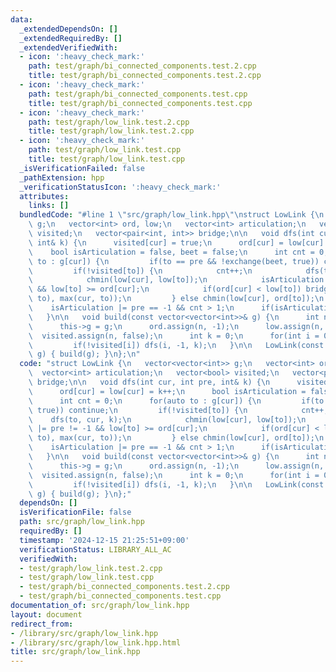 ```yaml
---
data:
  _extendedDependsOn: []
  _extendedRequiredBy: []
  _extendedVerifiedWith:
  - icon: ':heavy_check_mark:'
    path: test/graph/bi_connected_components.test.2.cpp
    title: test/graph/bi_connected_components.test.2.cpp
  - icon: ':heavy_check_mark:'
    path: test/graph/bi_connected_components.test.cpp
    title: test/graph/bi_connected_components.test.cpp
  - icon: ':heavy_check_mark:'
    path: test/graph/low_link.test.2.cpp
    title: test/graph/low_link.test.2.cpp
  - icon: ':heavy_check_mark:'
    path: test/graph/low_link.test.cpp
    title: test/graph/low_link.test.cpp
  _isVerificationFailed: false
  _pathExtension: hpp
  _verificationStatusIcon: ':heavy_check_mark:'
  attributes:
    links: []
  bundledCode: "#line 1 \"src/graph/low_link.hpp\"\nstruct LowLink {\n   vector<vector<int>>\
    \ g;\n   vector<int> ord, low;\n   vector<int> articulation;\n   vector<bool>\
    \ visited;\n   vector<pair<int, int>> bridge;\n\n   void dfs(int cur, int pre,\
    \ int& k) {\n      visited[cur] = true;\n      ord[cur] = low[cur] = k++;\n  \
    \    bool isArticulation = false, beet = false;\n      int cnt = 0;\n      for(auto\
    \ to : g[cur]) {\n         if(to == pre && !exchange(beet, true)) continue;\n\
    \         if(!visited[to]) {\n            cnt++;\n            dfs(to, cur, k);\n\
    \            chmin(low[cur], low[to]);\n            isArticulation |= pre != -1\
    \ && low[to] >= ord[cur];\n            if(ord[cur] < low[to]) bridge.emplace_back(min(cur,\
    \ to), max(cur, to));\n         } else chmin(low[cur], ord[to]);\n      }\n  \
    \    isArticulation |= pre == -1 && cnt > 1;\n      if(isArticulation) articulation.push_back(cur);\n\
    \   }\n\n   void build(const vector<vector<int>>& g) {\n      int n = g.size();\n\
    \      this->g = g;\n      ord.assign(n, -1);\n      low.assign(n, -1);\n    \
    \  visited.assign(n, false);\n      int k = 0;\n      for(int i = 0; i < n; i++)\n\
    \         if(!visited[i]) dfs(i, -1, k);\n   }\n\n   LowLink(const vector<vector<int>>&\
    \ g) { build(g); }\n};\n"
  code: "struct LowLink {\n   vector<vector<int>> g;\n   vector<int> ord, low;\n \
    \  vector<int> articulation;\n   vector<bool> visited;\n   vector<pair<int, int>>\
    \ bridge;\n\n   void dfs(int cur, int pre, int& k) {\n      visited[cur] = true;\n\
    \      ord[cur] = low[cur] = k++;\n      bool isArticulation = false, beet = false;\n\
    \      int cnt = 0;\n      for(auto to : g[cur]) {\n         if(to == pre && !exchange(beet,\
    \ true)) continue;\n         if(!visited[to]) {\n            cnt++;\n        \
    \    dfs(to, cur, k);\n            chmin(low[cur], low[to]);\n            isArticulation\
    \ |= pre != -1 && low[to] >= ord[cur];\n            if(ord[cur] < low[to]) bridge.emplace_back(min(cur,\
    \ to), max(cur, to));\n         } else chmin(low[cur], ord[to]);\n      }\n  \
    \    isArticulation |= pre == -1 && cnt > 1;\n      if(isArticulation) articulation.push_back(cur);\n\
    \   }\n\n   void build(const vector<vector<int>>& g) {\n      int n = g.size();\n\
    \      this->g = g;\n      ord.assign(n, -1);\n      low.assign(n, -1);\n    \
    \  visited.assign(n, false);\n      int k = 0;\n      for(int i = 0; i < n; i++)\n\
    \         if(!visited[i]) dfs(i, -1, k);\n   }\n\n   LowLink(const vector<vector<int>>&\
    \ g) { build(g); }\n};"
  dependsOn: []
  isVerificationFile: false
  path: src/graph/low_link.hpp
  requiredBy: []
  timestamp: '2024-12-15 21:25:51+09:00'
  verificationStatus: LIBRARY_ALL_AC
  verifiedWith:
  - test/graph/low_link.test.2.cpp
  - test/graph/low_link.test.cpp
  - test/graph/bi_connected_components.test.2.cpp
  - test/graph/bi_connected_components.test.cpp
documentation_of: src/graph/low_link.hpp
layout: document
redirect_from:
- /library/src/graph/low_link.hpp
- /library/src/graph/low_link.hpp.html
title: src/graph/low_link.hpp
---
```

